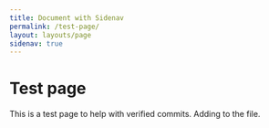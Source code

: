 ```yaml
---
title: Document with Sidenav
permalink: /test-page/
layout: layouts/page
sidenav: true
---
```

# Test page

This is a test page to help with verified commits. Adding to the file.